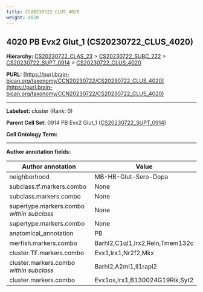 ```yaml
---
title: CS20230722_CLUS_4020
weight: 4020
---
```

## 4020 PB Evx2 Glut_1 (CS20230722_CLUS_4020)
<b>Hierarchy: </b>
[CS20230722_CLAS_23](../CS20230722_CLAS_23) >
[CS20230722_SUBC_222](../CS20230722_SUBC_222) >
[CS20230722_SUPT_0914](../CS20230722_SUPT_0914) >
[CS20230722_CLUS_4020](../CS20230722_CLUS_4020)

**PURL:** [https://purl.brain-bican.org/taxonomy/CCN20230722/CS20230722_CLUS_4020](https://purl.brain-bican.org/taxonomy/CCN20230722/CS20230722_CLUS_4020)

---


**Labelset:** cluster (Rank: 0)

**Parent Cell Set:** 0914 PB Evx2 Glut_1 ([CS20230722_SUPT_0914](../CS20230722_SUPT_0914))



**Cell Ontology Term:** 

[MARKER GENES.]: #


---

[TRANSFERRED ANNOTATIONS.]: #


[AUTHOR ANNOTATION FIELDS.]: #


**Author annotation fields:**

| Author annotation | Value |
|-------------------|-------|
|neighborhood|MB-HB-Glut-Sero-Dopa|
|subclass.tf.markers.combo|None|
|subclass.markers.combo|None|
|supertype.markers.combo _within subclass_|None|
|supertype.markers.combo|None|
|anatomical_annotation|PB|
|merfish.markers.combo|Barhl2,C1ql1,Irx2,Reln,Tmem132c|
|cluster.TF.markers.combo|Evx1,Irx1,Nr2f2,Mkx|
|cluster.markers.combo _within subclass_|Barhl2,A2ml1,Il1rapl2|
|cluster.markers.combo|Evx1os,Irx1,B130024G19Rik,Syt2|
